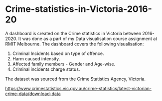 # Crime-statistics-in-Victoria-2016-20
A dashboard is created on the Crime statistics in Victoria between 2016-2020. 
It was done as a part of my Data visualisation course assignment at RMIT Melbourne.
The dashboard covers the following visualisation:
1. Criminal Incidents based on type of offence.
2. Harm caused intensity.
3. Affected family members - Gender and Age-wise.
5. Criminal incidents charge status.


The dataset was sourced from the Crime Statistics Agency, Victoria.

https://www.crimestatistics.vic.gov.au/crime-statistics/latest-victorian-crime-data/download-data
